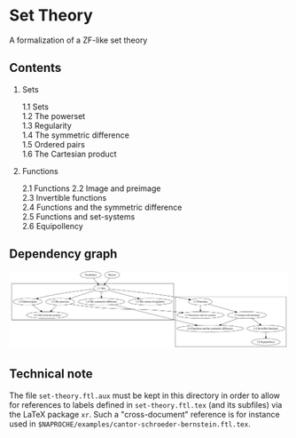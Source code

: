 # Set Theory

A formalization of a ZF-like set theory


## Contents

1.  Sets  

    1.1 Sets  
    1.2 The powerset  
    1.3 Regularity  
    1.4 The symmetric difference  
    1.5 Ordered pairs  
    1.6 The Cartesian product

2.  Functions  

    2.1 Functions
    2.2 Image and preimage  
    2.3 Invertible functions  
    2.4 Functions and the symmetric difference  
    2.5 Functions and set-systems  
    2.6 Equipollency


## Dependency graph

![dependency graph](dependency-graph/graph.svg)


## Technical note

The file `set-theory.ftl.aux` must be kept in this directory in order to allow
for references to labels defined in `set-theory.ftl.tex` (and its subfiles) via
the LaTeX package `xr`. Such a "cross-document" reference is for instance used
in `$NAPROCHE/examples/cantor-schroeder-bernstein.ftl.tex`.
